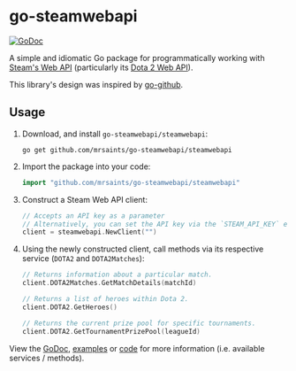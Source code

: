 # go-steamwebapi

[![GoDoc](https://godoc.org/github.com/MrSaints/go-steamwebapi/steamwebapi?status.svg)](https://godoc.org/github.com/MrSaints/go-steamwebapi/steamwebapi)


A simple and idiomatic Go package for programmatically working with [Steam's Web API][] (particularly its [Dota 2 Web API][]).

This library's design was inspired by [go-github][].


## Usage

1. Download, and install `go-steamwebapi/steamwebapi`:

    ```shell
    go get github.com/mrsaints/go-steamwebapi/steamwebapi
    ```

2. Import the package into your code:

    ```go
    import "github.com/mrsaints/go-steamwebapi/steamwebapi"
    ```

3. Construct a Steam Web API client:

    ```go
    // Accepts an API key as a parameter
    // Alternatively, you can set the API key via the `STEAM_API_KEY` environment variable
    client = steamwebapi.NewClient("")
    ```

4. Using the newly constructed client, call methods via its respective service (`DOTA2` and `DOTA2Matches`):

    ```go
    // Returns information about a particular match.
    client.DOTA2Matches.GetMatchDetails(matchId)

    // Returns a list of heroes within Dota 2.
    client.DOTA2.GetHeroes()

    // Returns the current prize pool for specific tournaments.
    client.DOTA2.GetTournamentPrizePool(leagueId)
    ```

View the [GoDoc][], [examples][] or [code][] for more information (i.e. available services / methods).


[Steam's Web API]: https://developer.valvesoftware.com/wiki/Steam_Web_API
[Dota 2 Web API]: https://wiki.teamfortress.com/wiki/WebAPI#Dota_2
[go-github]: https://github.com/google/go-github
[GoDoc]: https://godoc.org/github.com/MrSaints/go-steamwebapi/steamwebapi
[examples]: https://github.com/MrSaints/go-steamwebapi/tree/master/examples
[code]: https://github.com/MrSaints/go-steamwebapi/tree/master/steamwebapi